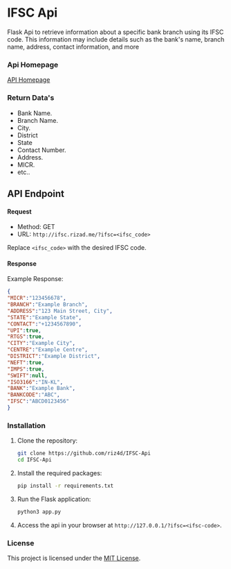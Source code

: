 # IFSC Api

Flask Api to retrieve information about a specific bank branch using its IFSC code. This information may include details such as the bank's name, branch name, address, contact information, and more

### Api Homepage

[API Homepage](https://ifsc.rizad.me/)

### Return Data's

- Bank Name.
- Branch Name.
- City.
- District
- State
- Contact Number.
- Address.
- MICR.
- etc..

## API Endpoint

#### Request
- Method: GET
- URL: `http://ifsc.rizad.me/?ifsc=<ifsc_code>`

Replace `<ifsc_code>` with the desired IFSC code.

#### Response

Example Response:
```json
{
"MICR":"123456678",
"BRANCH":"Example Branch",
"ADDRESS":"123 Main Street, City",
"STATE":"Example State",
"CONTACT":"+1234567890",
"UPI":true,
"RTGS":true,
"CITY":"Example City",
"CENTRE":"Example Centre",
"DISTRICT":"Example District",
"NEFT":true,
"IMPS":true,
"SWIFT":null,
"ISO3166":"IN-KL",
"BANK":"Example Bank",
"BANKCODE":"ABC",
"IFSC":"ABCD0123456"
}
```
### Installation

1. Clone the repository:

   ```bash
   git clone https://github.com/riz4d/IFSC-Api
   cd IFSC-Api
   ```
   
2. Install the required packages:

   ```bash
   pip install -r requirements.txt
   ```

3. Run the Flask application:

   ```bash
   python3 app.py
   ```

5. Access the api in your browser at `http://127.0.0.1/?ifsc=<ifsc-code>`.


### License

This project is licensed under the [MIT License](LICENSE).

